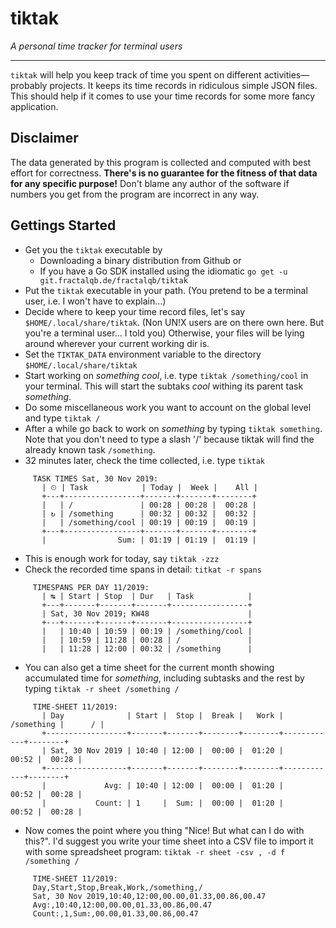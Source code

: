 # tiktak

*A personal time tracker for terminal users*

---

`tiktak` will help you keep track of time you spent on different activities—probably projects. It
keeps its time records in ridiculous simple JSON files. This should help if it comes to use your
time records for some more fancy application.

## Disclaimer
The data generated by this program is collected and computed with best effort for correctness.
__There's is no guarantee for the fitness of that data for any specific purpose!__ Don't blame 
any author of the software if numbers you get from the program are incorrect in any way.

## Gettings Started

- Get you the `tiktak` executable by
    * Downloading a binary distribution from Github or
    * If you have a Go SDK installed using the idiomatic `go get -u git.fractalqb.de/fractalqb/tiktak`
- Put the `tiktak` executable in your path. (You pretend to be a terminal user, i.e.
   I won't have to explain…)
- Decide where to keep your time record files, let's say `$HOME/.local/share/tiktak`.
   (Non UN!X users are on there own here. But you're a terminal user… I told you) Otherwise, your
   files will be lying around wherever your current working dir is.
- Set the `TIKTAK_DATA` environment variable to the directory `$HOME/.local/share/tiktak`
- Start working on _something cool_, i.e. type `tiktak /something/cool` in your terminal. This will
   start the subtaks _cool_ withing its parent task _something_.
- Do some miscellaneous work you want to account on the global level and type `tiktak /`
- After a while go back to work on _something_ by typing `tiktak something`. Note that you don't
   need to type a slash '/' because tiktak will find the already known task `/something`.
- 32 minutes later, check the time collected, i.e. type `tiktak`
```
     TASK TIMES Sat, 30 Nov 2019:
       | ⏲ | Task            | Today |  Week |    All |
       +---+-----------------+-------+-------+--------+
       |   | /               | 00:28 | 00:28 |  00:28 |
       | ↻ | /something      | 00:32 | 00:32 |  00:32 |
       |   | /something/cool | 00:19 | 00:19 |  00:19 |
       +---+-----------------+-------+-------+--------+
       |                Sum: | 01:19 | 01:19 |  01:19 |

```
- This is enough work for today, say `tiktak -zzz`
- Check the recorded time spans in detail: `titkat -r spans`
```
     TIMESPANS PER DAY 11/2019:
       | ↹ | Start | Stop  | Dur   | Task            |
       +---+-------+-------+-------+-----------------+
       | Sat, 30 Nov 2019; KW48                      |
       +---+-------+-------+-------+-----------------+
       |   | 10:40 | 10:59 | 00:19 | /something/cool |
       |   | 10:59 | 11:28 | 00:28 | /               |
       |   | 11:28 | 12:00 | 00:32 | /something      |

```
- You can also get a time sheet for the current month showing accumulated time for _something_,
  including subtasks and the rest by typing `tiktak -r sheet /something /`
```
     TIME-SHEET 11/2019:
       | Day              | Start |  Stop |  Break |   Work | /something |      / |
       +------------------+-------+-------+--------+--------+------------+--------+
       | Sat, 30 Nov 2019 | 10:40 | 12:00 |  00:00 |  01:20 |      00:52 |  00:28 |
       +------------------+-------+-------+--------+--------+------------+--------+
       |             Avg: | 10:40 | 12:00 |  00:00 |  01:20 |      00:52 |  00:28 |
       |           Count: | 1     |  Sum: |  00:00 |  01:20 |      00:52 |  00:28 |

```
- Now comes the point where you thing "Nice! But what can I do with this?". I'd suggest you write
  your time sheet into a CSV file to import it with some spreadsheet program:
  `tiktak -r sheet -csv , -d f /something /`
```
     TIME-SHEET 11/2019:
     Day,Start,Stop,Break,Work,/something,/
     Sat, 30 Nov 2019,10:40,12:00,00.00,01.33,00.86,00.47
     Avg:,10:40,12:00,00.00,01.33,00.86,00.47
     Count:,1,Sum:,00.00,01.33,00.86,00.47
```

